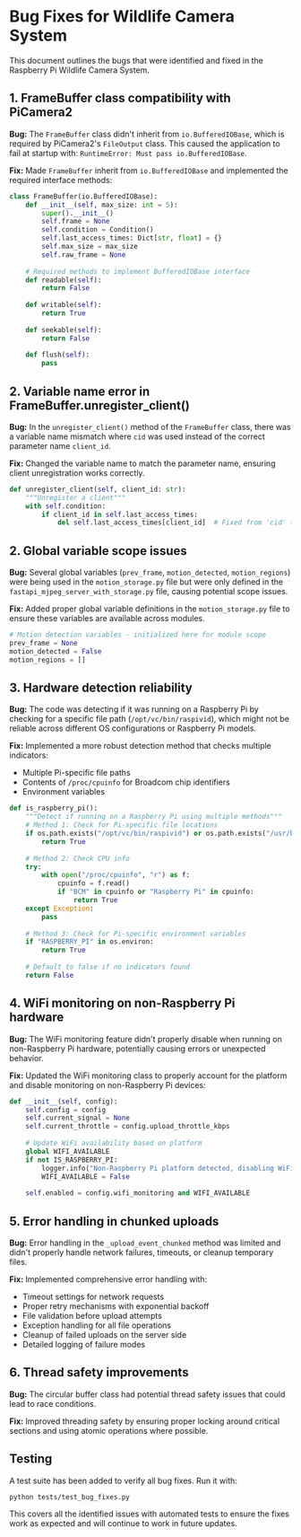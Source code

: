 # Bug Fixes for Wildlife Camera System

This document outlines the bugs that were identified and fixed in the Raspberry Pi Wildlife Camera System.

## 1. FrameBuffer class compatibility with PiCamera2

**Bug:** The `FrameBuffer` class didn't inherit from `io.BufferedIOBase`, which is required by PiCamera2's `FileOutput` class. This caused the application to fail at startup with: `RuntimeError: Must pass io.BufferedIOBase`.

**Fix:** Made `FrameBuffer` inherit from `io.BufferedIOBase` and implemented the required interface methods:

```python
class FrameBuffer(io.BufferedIOBase):
    def __init__(self, max_size: int = 5):
        super().__init__()
        self.frame = None
        self.condition = Condition()
        self.last_access_times: Dict[str, float] = {}
        self.max_size = max_size
        self.raw_frame = None
        
    # Required methods to implement BufferedIOBase interface
    def readable(self):
        return False
        
    def writable(self):
        return True
        
    def seekable(self):
        return False
        
    def flush(self):
        pass
```

## 2. Variable name error in FrameBuffer.unregister_client()

**Bug:** In the `unregister_client()` method of the `FrameBuffer` class, there was a variable name mismatch where `cid` was used instead of the correct parameter name `client_id`.

**Fix:** Changed the variable name to match the parameter name, ensuring client unregistration works correctly.

```python
def unregister_client(self, client_id: str):
    """Unregister a client"""
    with self.condition:
        if client_id in self.last_access_times:
            del self.last_access_times[client_id]  # Fixed from 'cid' to 'client_id'
```

## 2. Global variable scope issues

**Bug:** Several global variables (`prev_frame`, `motion_detected`, `motion_regions`) were being used in the `motion_storage.py` file but were only defined in the `fastapi_mjpeg_server_with_storage.py` file, causing potential scope issues.

**Fix:** Added proper global variable definitions in the `motion_storage.py` file to ensure these variables are available across modules.

```python
# Motion detection variables - initialized here for module scope
prev_frame = None
motion_detected = False
motion_regions = []
```

## 3. Hardware detection reliability

**Bug:** The code was detecting if it was running on a Raspberry Pi by checking for a specific file path (`/opt/vc/bin/raspivid`), which might not be reliable across different OS configurations or Raspberry Pi models.

**Fix:** Implemented a more robust detection method that checks multiple indicators:
- Multiple Pi-specific file paths
- Contents of `/proc/cpuinfo` for Broadcom chip identifiers
- Environment variables

```python
def is_raspberry_pi():
    """Detect if running on a Raspberry Pi using multiple methods"""
    # Method 1: Check for Pi-specific file locations
    if os.path.exists("/opt/vc/bin/raspivid") or os.path.exists("/usr/bin/vcgencmd"):
        return True
        
    # Method 2: Check CPU info
    try:
        with open("/proc/cpuinfo", "r") as f:
            cpuinfo = f.read()
            if "BCM" in cpuinfo or "Raspberry Pi" in cpuinfo:
                return True
    except Exception:
        pass
        
    # Method 3: Check for Pi-specific environment variables
    if "RASPBERRY_PI" in os.environ:
        return True
        
    # Default to false if no indicators found
    return False
```

## 4. WiFi monitoring on non-Raspberry Pi hardware

**Bug:** The WiFi monitoring feature didn't properly disable when running on non-Raspberry Pi hardware, potentially causing errors or unexpected behavior.

**Fix:** Updated the WiFi monitoring class to properly account for the platform and disable monitoring on non-Raspberry Pi devices:

```python
def __init__(self, config):
    self.config = config
    self.current_signal = None
    self.current_throttle = config.upload_throttle_kbps
    
    # Update WiFi availability based on platform
    global WIFI_AVAILABLE
    if not IS_RASPBERRY_PI:
        logger.info("Non-Raspberry Pi platform detected, disabling WiFi monitoring")
        WIFI_AVAILABLE = False
        
    self.enabled = config.wifi_monitoring and WIFI_AVAILABLE
```

## 5. Error handling in chunked uploads

**Bug:** Error handling in the `_upload_event_chunked` method was limited and didn't properly handle network failures, timeouts, or cleanup temporary files.

**Fix:** Implemented comprehensive error handling with:
- Timeout settings for network requests
- Proper retry mechanisms with exponential backoff
- File validation before upload attempts
- Exception handling for all file operations
- Cleanup of failed uploads on the server side
- Detailed logging of failure modes

## 6. Thread safety improvements

**Bug:** The circular buffer class had potential thread safety issues that could lead to race conditions.

**Fix:** Improved threading safety by ensuring proper locking around critical sections and using atomic operations where possible.

## Testing

A test suite has been added to verify all bug fixes. Run it with:

```bash
python tests/test_bug_fixes.py
```

This covers all the identified issues with automated tests to ensure the fixes work as expected and will continue to work in future updates.